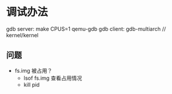 # 调试办法
gdb server: make CPUS=1 qemu-gdb 
gdb client: gdb-multiarch 
// kernel/kernel

## 问题
- fs.img 被占用？
  - lsof fs.img 查看占用情况
  - kill pid
